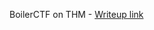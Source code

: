 BoilerCTF on THM - [Writeup link](https://niklaus-rupail.notion.site/BoilerCTF-4732d2ee67034ce3bdb7c1f350a2050a)
